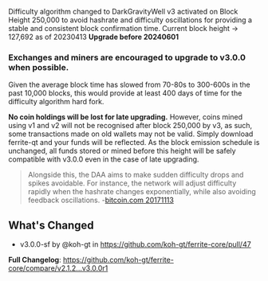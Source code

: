 Difficulty algorithm changed to DarkGravityWell v3 activated on Block Height 250,000 to avoid hashrate and difficulty oscillations for providing a stable and consistent block confirmation time. Current block height -> 127,692 as of 20230413 
**Upgrade before 20240601**

### Exchanges and miners are encouraged to upgrade to v3.0.0 when possible.
Given the average block time has slowed from 70-80s to 300-600s in the past 10,000 blocks, this would provide at least 400 days of time for the difficulty algorithm hard fork.

**No coin holdings will be lost for late upgrading.** 
However, coins mined using v1 and v2 will not be recognised after block 250,000 by v3, as such, some transactions made on old wallets may not be valid. Simply download ferrite-qt and your funds will be reflected. As the block emission schedule is unchanged, all funds stored or mined before this height will be safely compatible with v3.0.0 even in the case of late upgrading.



> Alongside this, the DAA aims to make sudden difficulty drops and spikes avoidable. For instance, the network will adjust difficulty rapidly when the hashrate changes exponentially, while also avoiding feedback oscillations. -[bitcoin.com 20171113](https://news.bitcoin.com/bitcoin-cash-network-completes-a-successful-hard-fork/)

## What's Changed
* v3.0.0-sf by @koh-gt in https://github.com/koh-gt/ferrite-core/pull/47

**Full Changelog**: https://github.com/koh-gt/ferrite-core/compare/v2.1.2...v3.0.0r1
